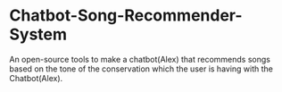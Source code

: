 # Chatbot-Song-Recommender-System
An open-source tools to make a chatbot(Alex) that recommends songs based on the tone of the conservation which the user is having with the Chatbot(Alex).
